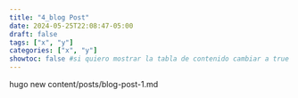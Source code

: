 ```yaml
---
title: "4_blog Post"
date: 2024-05-25T22:08:47-05:00
draft: false
tags: ["x", "y"]
categories: ["x", "y"]
showtoc: false #si quiero mostrar la tabla de contenido cambiar a true
---
```


hugo new content/posts/blog-post-1.md